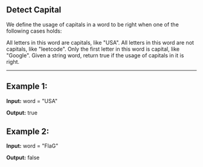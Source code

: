 ## Detect Capital

We define the usage of capitals in a word to be right when one of the following cases holds:

All letters in this word are capitals, like "USA".
All letters in this word are not capitals, like "leetcode".
Only the first letter in this word is capital, like "Google".
Given a string word, return true if the usage of capitals in it is right.

---

## Example 1:

**Input:** word = "USA"

**Output:** true


## Example 2:

**Input:** word = "FlaG"

**Output:** false
 